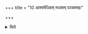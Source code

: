 +++
title = "10 आश्वमेधिकम् मध्यमम् पञ्चममहः"

+++

<details><summary>थिते</summary>

10. The fifth (day) should be the (same as the) middle day of the Aśvamedha. On it (the Adhvaryu) should seize a horse.  
</details>
